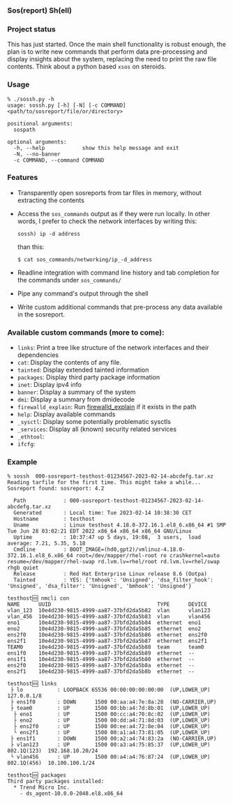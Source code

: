 ### Sos(report) Sh(ell)

### Project status

This has just started. Once the main shell functionality is robust enough,
the plan is to write new commands that perform data pre-processing and
display insights about the system, replacing the need to print the raw
file contents. Think about a python based `xsos` on steroids.

### Usage

```
% ./sossh.py -h
usage: sossh.py [-h] [-N] [-c COMMAND] <path/to/sosreport/file/or/directory>

positional arguments:
  sospath

optional arguments:
  -h, --help            show this help message and exit
  -N, --no-banner
  -c COMMAND, --command COMMAND

```

### Features

* Transparently open sosreports from tar files in memory, without extracting
  the contents

* Access the `sos_commands` output as if they were run locally. In other
  words, I prefer to check the network interfaces by writing this:
  ```
  sossh) ip -d address
  ```

  than this:
  ```
  $ cat sos_commands/networking/ip_-d_address
  ```

* Readline integration with command line history and tab completion for the
  commands under `sos_commands/`

* Pipe any command's output through the shell

* Write custom additional commands that pre-process any data available in
  the sosreport.


### Available custom commands (more to come):
* `links`: Print a tree like structure of the network interfaces and their
  dependencies
* `cat`: Display the contents of any file.
* `tainted`: Display extended tainted information
* `packages`: Display third party package information
* `inet`: Display ipv4 info
* `banner`: Display a summary of the system
* `dmi`: Display a summary from dmidecode
* `firewalld_explain`: Run [firewalld_explain](https://github.com/juanmasg/firewalld-explain.git) if it exists in the path
* `help`: Display available commands 
* `_sysctl`: Display some potentially problematic sysctls
* `_services`: Display all (known) security related services
* `_ethtool`: 
* `ifcfg`: 

### Example

```
% sossh  000-sosreport-testhost-01234567-2023-02-14-abcdefg.tar.xz
Reading tarfile for the first time. This might take a while...
Sosreport found: sosreport: 4.2

  Path            : 000-sosreport-testhost-01234567-2023-02-14-abcdefg.tar.xz
  Generated       : Local time: Tue 2023-02-14 10:38:30 CET
  Hostname        : testhost
  Uname           : Linux testhost 4.18.0-372.16.1.el8_6.x86_64 #1 SMP Tue Jun 28 03:02:21 EDT 2022 x86_64 x86_64 x86_64 GNU/Linux
  Uptime          : 10:37:47 up 5 days, 19:08,  3 users,  load average: 7.21, 5.35, 5.18
  Cmdline         : BOOT_IMAGE=(hd0,gpt2)/vmlinuz-4.18.0-372.16.1.el8_6.x86_64 root=/dev/mapper/rhel-root ro crashkernel=auto resume=/dev/mapper/rhel-swap rd.lvm.lv=rhel/root rd.lvm.lv=rhel/swap rhgb quiet
  Release         : Red Hat Enterprise Linux release 8.6 (Ootpa)
  Tainted         : YES: {'tmhook': 'Unsigned', 'dsa_filter_hook': 'Unsigned', 'dsa_filter': 'Unsigned', 'bmhook': 'Unsigned'}

testhost🆘 nmcli con
NAME      UUID                                  TYPE      DEVICE  
vlan_123  10e4d230-9815-4999-aa87-37bfd2da5b82  vlan      vlan123 
vlan_456  10e4d230-9815-4999-aa87-37bfd2da5b83  vlan      vlan456
eno1      10e4d230-9815-4999-aa87-37bfd2da5b84  ethernet  eno1    
eno2      10e4d230-9815-4999-aa87-37bfd2da5b85  ethernet  eno2    
ens2f0    10e4d230-9815-4999-aa87-37bfd2da5b86  ethernet  ens2f0  
ens2f1    10e4d230-9815-4999-aa87-37bfd2da5b87  ethernet  ens2f1  
TEAM0     10e4d230-9815-4999-aa87-37bfd2da5b88  team      team0   
ens1f0    10e4d230-9815-4999-aa87-37bfd2da5b89  ethernet  --      
ens1f1    10e4d230-9815-4999-aa87-37bfd2da5b80  ethernet  --      
ens2f0    10e4d230-9815-4999-aa87-37bfd2da5b8a  ethernet  --      
ens2f1    10e4d230-9815-4999-aa87-37bfd2da5b8b  ethernet  --      

testhost🆘 links
 ├ lo           : LOOPBACK 65536 00:00:00:00:00:00  (UP,LOWER_UP)                 127.0.0.1/8
 ├ ens1f0       : DOWN      1500 00:aa:a4:7e:8a:28  (NO-CARRIER,UP)               
 ├ team0        : UP        1500 00:bb:a4:7d:8b:01  (UP,LOWER_UP)                 
  ├ eno1        : UP        1500 00:cc:a4:70:8c:02  (UP,LOWER_UP)                 
  ├ eno2        : UP        1500 00:dd:a4:71:8d:03  (UP,LOWER_UP)                 
  ├ ens2f0      : UP        1500 00:ee:a4:72:8e:04  (UP,LOWER_UP)                 
  └ ens2f1      : UP        1500 00:a1:a4:73:81:05  (UP,LOWER_UP)                 
 ├ ens1f1       : DOWN      1500 00:a2:a4:74:83:2a  (NO-CARRIER,UP)               
 ├ vlan123      : UP        1500 00:a3:a4:75:85:37  (UP,LOWER_UP)    802.1Q(123)  192.168.10.20/24
 └ vlan456      : UP        1500 00:a4:a4:76:87:24  (UP,LOWER_UP)    802.1Q(456)  10.100.100.1/24

testhost🆘 packages
Third party packages installed:
  * Trend Micro Inc.
    - ds_agent-10.0.0-2048.el8.x86_64


```
